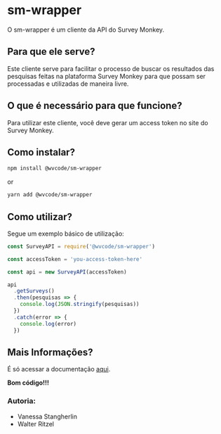 # sm-wrapper

O sm-wrapper é um cliente da API do Survey Monkey.

## Para que ele serve?

Este cliente serve para facilitar o processo de buscar os resultados das pesquisas feitas na plataforma Survey Monkey para que possam ser processadas e utilizadas de maneira livre.

## O que é necessário para que funcione?

Para utilizar este cliente, você deve gerar um access token no site do Survey Monkey.

## Como instalar?

```bash
npm install @wvcode/sm-wrapper
```

or

```bash
yarn add @wvcode/sm-wrapper
```

## Como utilizar?

Segue um exemplo básico de utilização:

```javascript
const SurveyAPI = require('@wvcode/sm-wrapper')

const accessToken = 'you-access-token-here'

const api = new SurveyAPI(accessToken)

api
  .getSurveys()
  .then(pesquisas => {
    console.log(JSON.stringify(pesquisas))
  })
  .catch(error => {
    console.log(error)
  })
```

## Mais Informações?

É só acessar a documentação [aqui](documentation.md).

**Bom código!!!**

### Autoria:

- Vanessa Stangherlin
- Walter Ritzel
